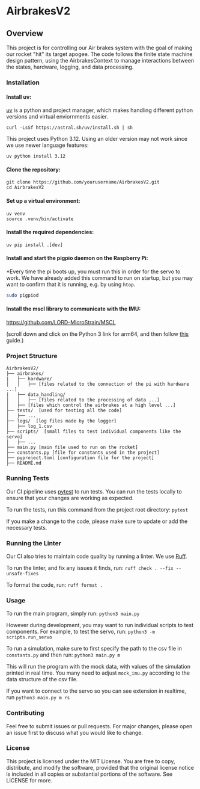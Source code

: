# AirbrakesV2


## Overview
This project is for controlling our Air brakes system with the goal of making our rocket "hit" its target apogee. The code follows the finite state machine design pattern, using the AirbrakesContext to manage interactions between the states, hardware, logging, and data processing. 

### Installation

#### Install uv:

[uv](https://docs.astral.sh/uv/getting-started/installation/) is a python and project manager, which makes handling different python versions and virtual enviornments easier.

`curl -LsSf https://astral.sh/uv/install.sh | sh`

This project uses Python 3.12. Using an older version may not work since we use newer language features:

`uv python install 3.12`

#### Clone the repository:

```
git clone https://github.com/yourusername/AirbrakesV2.git
cd AirbrakesV2
```

#### Set up a virtual environment:

```
uv venv
source .venv/bin/activate
```

#### Install the required dependencies:

```uv pip install .[dev]```

#### Install and start the pigpio daemon on the Raspberry Pi:
*Every time the pi boots up, you must run this in order for the servo to work. We have already added this command to run on startup, but you may want to confirm that it is running, e.g. by using `htop`.

```bash
sudo pigpiod
```

#### Install the mscl library to communicate with the IMU:

https://github.com/LORD-MicroStrain/MSCL

(scroll down and click on the Python 3 link for arm64, and then follow [this](https://github.com/LORD-MicroStrain/MSCL/blob/master/HowToUseMSCL.md#python-1) guide.)

### Project Structure


```
AirbrakesV2/
├── airbrakes/
|   ├── hardware/
│   │   ├── [files related to the connection of the pi with hardware ...]
|   ├── data_handling/
│   │   ├── [files related to the processing of data ...]
│   ├── [files which control the airbrakes at a high level ...]
├── tests/  [used for testing all the code]
│   ├── ...
├── logs/  [log files made by the logger]
│   ├── log_1.csv
├── scripts/  [small files to test individual components like the servo]
│   ├── ...
├── main.py [main file used to run on the rocket]
├── constants.py [file for constants used in the project]
├── pyproject.toml [configuration file for the project]
├── README.md
```

### Running Tests
Our CI pipeline uses [pytest](https://pytest.org) to run tests. You can run the tests locally to ensure that your changes are working as expected.

To run the tests, run this command from the project root directory:
```pytest```

If you make a change to the code, please make sure to update or add the necessary tests.

### Running the Linter

Our CI also tries to maintain code quality by running a linter. We use [Ruff](https://docs.astral.sh/ruff/).

To run the linter, and fix any issues it finds, run:
```ruff check . --fix --unsafe-fixes```

To format the code, run:
```ruff format .```


### Usage
To run the main program, simply run:
```python3 main.py```

However during development, you may want to run individual scripts to test components. For example, to test the servo, run:
```python3 -m scripts.run_servo```

To run a simulation, make sure to first specify the path to the csv file in `constants.py` and then run:
```python3 main.py m```

This will run the program with the mock data, with values of the simulation printed in real time. You many need to adjust `mock_imu.py` according to the data structure of the csv file.

If you want to connect to the servo so you can see extension in realtime, run
```python3 main.py m rs```

### Contributing
Feel free to submit issues or pull requests. For major changes, please open an issue first to discuss what you would like to change.

### License
This project is licensed under the MIT License. You are free to copy, distribute, and modify the software, provided that the original license notice is included in all copies or substantial portions of the software. See LICENSE for more.
